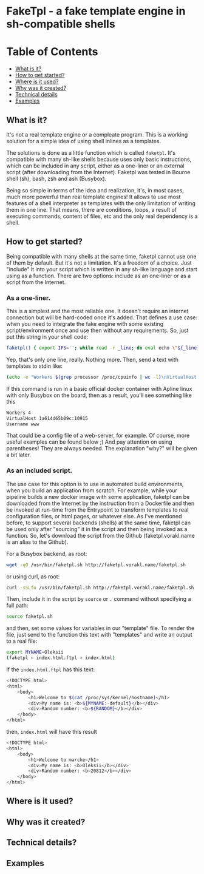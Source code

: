 # FakeTpl - a fake template engine in sh-compatible shells

Table of Contents
=================

* [What is it?](#what-is-it)
* [How to get started?](#how-to-get-started)
* [Where is it used?](#where-is-it-used)
* [Why was it created?](#why-was-it-created)
* [Technical details](#technical-details)
* [Examples](#examples)

## What is it?

It's not a real template engine or a compleate program.
This is a working solution for a simple idea of using shell inlines as a templates.

The solutions is done as a little function which is called `faketpl`. It's compatible with many sh-like shells because uses only basic instructions, which can be included in any script, either as a one-liner or an external script (after downloading from the Internet). Faketpl was tested in Bourne shell (sh), bash, zsh and ash (Busybox).

Being so simple in terms of the idea and realization, it's, in most cases, much more powerful than real template engines! It allows to use most features of a shell interpreter as templates with the only limitation of writing them in one line. That means, there are conditions, loops, a result of executing commands, content of files, etc and the only real dependency is a shell.

## How to get started?

Being compatible with many shells at the same time, faketpl cannot use one of them by default. But it's not a limitation. It's a freedom of a choice. Just "include" it into your script which is written in any sh-like language and start using as a function. There are two options: include as an one-liner or as a script from the Internet.

### As a one-liner.

This is a simplest and the most reliable one. It doesn't require an internet connection but will be hard-coded once it's added. That defines a use case: when you need to integrate the fake engine with some existing script/environment once and use then without any requirements. 
So, just put this string in your shell code:

```bash
faketpl() { export IFS=''; while read -r _line; do eval echo \"${_line}\"; done; }
```

Yep, that's only one line, really. Nothing more.
Then, send a text with templates to stdin like:

```bash
(echo -e "Workers $(grep processor /proc/cpuinfo | wc -l)\nVirtualHost $(cat /proc/sys/kernel/hostname):${RANDOM}\nUsername ${SRV_NAME:-www}" | faketpl)
```

If this command is run in a basic official docker container with Apline linux with only Busybox on the board, then as a result, you'll see something like this

```bash
Workers 4
VirtualHost 1a614d65b09c:10915
Username www
```

That could be a config file of a web-server, for example. Of course, more useful examples can be found below ;) And pay attention on using parentheses! They are always needed. The explanation "why?" will be given a bit later.

### As an included script.

The use case for this option is to use in automated build environments, when you build an application from scratch. For example, while your pipeline builds a new docker image with some application, faketpl can be downloaded from the Internet by the instruction from a Dockerfile and then be invoked at run-time from the Entrypoint to transform templates to real configuration files, or html pages, or whatever else. As I've mentioned before, to support several backends (shells) at the same time, faketpl can be used only after "sourcing" it in the script and then being invoked as a function. 
So, let's download the script from the Github (faketpl.vorakl.name is an alias to the Github).

For a Busybox backend, as root:

```bash
wget -qO /usr/bin/faketpl.sh http://faketpl.vorakl.name/faketpl.sh
```

or using curl, as root:

```bash
curl -sSLfo /usr/bin/faketpl.sh http://faketpl.vorakl.name/faketpl.sh
```

Then, include it in the script by `source` or `.` command without specifying a full path:

```bash
source faketpl.sh
```

and then, set some values for variables in our "template" file. To render the file, just send to the function this text with "templates" and write an output to a real file:

```bash
export MYNAME=Oleksii
(faketpl < index.html.ftpl > index.html)
```
If the `index.html.ftpl` has this text:

```bash
<!DOCTYPE html>
<html>
    <body>
        <h1>Welcome to $(cat /proc/sys/kernel/hostname)</h1>
        <div>My name is: <b>${MYNAME:-default}</b></div>
        <div>Random number: <b>${RANDOM}</b></div>
    </body>
</html>
```

then, `index.html` will have this result

```bash
<!DOCTYPE html>
<html>
    <body>
        <h1>Welcome to marche</h1>
        <div>My name is: <b>Oleksii</b></div>
        <div>Random number: <b>20812</b></div>
    </body>
</html>
```

## Where is it used?

## Why was it created?

## Technical details?

## Examples

